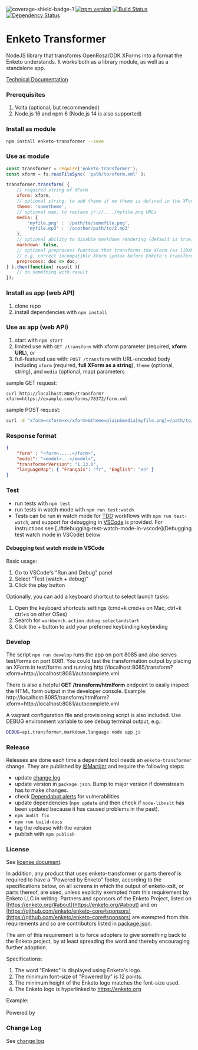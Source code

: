 ![coverage-shield-badge-1](https://img.shields.io/badge/coverage-98.1%25-brightgreen.svg)
[![npm version](https://badge.fury.io/js/enketo-transformer.svg)](http://badge.fury.io/js/enketo-transformer) [![Build Status](https://travis-ci.org/enketo/enketo-transformer.svg?branch=master)](https://travis-ci.org/enketo/enketo-transformer) [![Dependency Status](https://david-dm.org/enketo/enketo-transformer.svg)](https://david-dm.org/enketo/enketo-transformer)

Enketo Transformer
=================

NodeJS library that transforms OpenRosa/ODK XForms into a format the Enketo understands. It works both as a library module, as well as a standalone app.

[Technical Documentation](https://enketo.github.io/enketo-transformer/)

### Prerequisites

1. Volta (optional, but recommended)
1. Node.js 16 and npm 6 (Node.js 14 is also supported)

### Install as module

```bash
npm install enketo-transformer --save
```

### Use as module

```js
const transformer = require('enketo-transformer');
const xform = fs.readFileSync( 'path/to/xform.xml' );

transformer.transform( {
    // required string of XForm
    xform: xform,
    // optional string, to add theme if no theme is defined in the XForm
    theme: 'sometheme',
    // optional map, to replace jr://..../myfile.png URLs
    media: {
        'myfile.png' : '/path/to/somefile.png',
        'myfile.mp3' : '/another/path/to/2.mp3'
    },
    // optional ability to disable markdown rendering (default is true)
    markdown: false,
    // optional preprocess function that transforms the XForm (as libXMLJs object) to
    // e.g. correct incompatible XForm syntax before Enketo's transformation takes place
    preprocess: doc => doc,
} ).then(function( result ){
    // do something with result
});
```

### Install as app (web API)

1. clone repo
2. install dependencies with `npm install`

### Use as app (web API)

1. start with `npm start`
2. limited use with `GET /transform` with xform parameter (required, **xform URL**), or
3. full-featured use with: `POST /transform` with URL-encoded body including `xform` (required, **full XForm as a string**), `theme` (optional, string), and `media` (optional, map) parameters

sample GET request:
```
curl http://localhost:8085/transform?xform=https://example.com/forms/78372/form.xml
```

sample POST request:
```bash
curl -d "xform=<xform>x</xform>&theme=plain&media[myfile.png]=/path/to/somefile.png&media[this]=that" http://localhost:8085/transform
```

### Response format

```json
{
    "form" : "<form>.....</form>",
    "model": "<model>...</model>",
    "transformerVersion": "1.13.0",
    "languageMap": { "Français": "fr", "English": "en" }
}

```

### Test

* run tests with `npm test`
* run tests in watch mode with `npm run test:watch`
* Tests can be run in watch mode for [TDD](https://en.wikipedia.org/wiki/Test-driven_development) workflows with `npm run test-watch`, and support for debugging in [VSCode](https://code.visualstudio.com/) is provided. For instructions see [./#debugging-test-watch-mode-in-vscode](Debugging test watch mode in VSCode) below

#### Debugging test watch mode in VSCode

Basic usage:

1. Go to VSCode's "Run and Debug" panel
2. Select "Test (watch + debug)"
3. Click the play button

Optionally, you can add a keyboard shortcut to select launch tasks:

1. Open the keyboard shortcuts settings (cmd+k cmd+s on Mac, ctrl+k ctrl+s on other OSes)
2. Search for `workbench.action.debug.selectandstart`
3. Click the + button to add your preferred keybinding keybinding

### Develop

The script `npm run develop` runs the app on port 8085 and also serves test/forms on port 8081. You could test the transformation output by placing an XForm in test/forms and running
http://localhost:8085/transform?xform=http://localhost:8081/autocomplete.xml

There is also a helpful **GET /transform/htmlform** endpoint to easily inspect the HTML form output in the developer console. Example:
http://localhost:8085/transform/htmlform?xform=http://localhost:8081/autocomplete.xml

A vagrant configuration file and provisioning script is also included. Use DEBUG environment variable to see debug terminal output, e.g.:

```bash
DEBUG=api,transformer,markdown,language node app.js
```

### Release

Releases are done each time a dependent tool needs an `enketo-transformer` change. They are published by [@Martijnr](https://github.com/MartijnR) and require the following steps:
  - update [change log](https://github.com/enketo/enketo-transformer/blob/master/CHANGELOG.md)
  - update version in `package.json`. Bump to major version if downstream has to make changes.
  - check [Dependabot alerts](https://github.com/enketo/enketo-transformer/security/dependabot) for vulnerabilities
  - update dependencies (`npm update` and then check if `node-libxslt` has been updated because it has caused problems in the past).
  - `npm audit fix`
  - `npm run build-docs`
  - tag the release with the version
  - publish with `npm publish`

### License

See [license document](./LICENSE).

In addition, any product that uses enketo-transformer or parts thereof is required to have a "Powered by Enketo" footer, according to the specifications below, on all screens in which the output of enketo-xslt, or parts thereof, are used, unless explicity exempted from this requirement by Enketo LLC in writing. Partners and sponsors of the Enketo Project, listed on [https://enketo.org/#about](https://enketo.org/#about) and on [https://github.com/enketo/enketo-core#sponsors](https://github.com/enketo/enketo-core#sponsors) are exempted from this requirements and so are contributors listed in [package.json](./package.json).

The aim of this requirement is to force adopters to give something back to the Enketo project, by at least spreading the word and thereby encouraging further adoption.

Specifications:

1. The word "Enketo" is displayed using Enketo's logo.
2. The minimum font-size of "Powered by" is 12 points.
3. The minimum height of the Enketo logo matches the font-size used.
4. The Enketo logo is hyperlinked to https://enketo.org

Example:

Powered by <a href="https://enketo.org"><img height="16" style="height: 16px;" src="https://enketo.org/media/images/logos/enketo_bare_150x56.png" /></a>

### Change Log

See [change log](https://github.com/enketo/enketo-transformer/blob/master/CHANGELOG.md)
